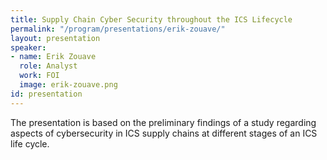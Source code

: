 ```yaml
---
title: Supply Chain Cyber Security throughout the ICS Lifecycle
permalink: "/program/presentations/erik-zouave/"
layout: presentation
speaker:
- name: Erik Zouave
  role: Analyst
  work: FOI
  image: erik-zouave.png
id: presentation
---
```


The presentation is based on the preliminary findings of a study regarding aspects of cybersecurity in ICS supply chains at different stages of an ICS life cycle.